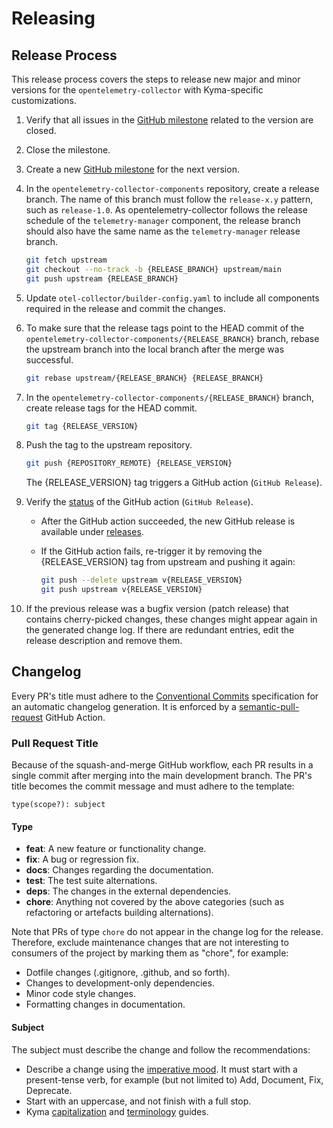 # Releasing

## Release Process

This release process covers the steps to release new major and minor versions for the `opentelemetry-collector` with Kyma-specific customizations.

1. Verify that all issues in the [GitHub milestone](https://github.com/kyma-project/opentelemetry-collector-components/milestones) related to the version are closed.
2. Close the milestone.

3. Create a new [GitHub milestone](https://github.com/kyma-project/opentelemetry-collector-components/milestones) for the next version.

4. In the `opentelemetry-collector-components` repository, create a release branch.
   The name of this branch must follow the `release-x.y` pattern, such as `release-1.0`. As opentelemetry-collector follows the release schedule of the `telemetry-manager` component, the release branch should also have the same name as the `telemetry-manager` release branch.

   ```bash
   git fetch upstream
   git checkout --no-track -b {RELEASE_BRANCH} upstream/main
   git push upstream {RELEASE_BRANCH}
   ```

5. Update `otel-collector/builder-config.yaml` to include all components required in the release and commit the changes.

6. To make sure that the release tags point to the HEAD commit of the `opentelemetry-collector-components/{RELEASE_BRANCH}` branch, rebase the upstream branch into the local branch after the merge was successful.

   ```bash
   git rebase upstream/{RELEASE_BRANCH} {RELEASE_BRANCH}
   ```

7. In the `opentelemetry-collector-components/{RELEASE_BRANCH}` branch, create release tags for the HEAD commit.

   ```bash
   git tag {RELEASE_VERSION}
   ```

8. Push the tag to the upstream repository.

   ```bash
   git push {REPOSITORY_REMOTE} {RELEASE_VERSION}
   ```

   The {RELEASE_VERSION} tag triggers a GitHub action (`GitHub Release`).

9. Verify the [status](https://github.com/kyma-project/opentelemetry-collector-components/actions) of the GitHub action (`GitHub Release`).
   - After the GitHub action succeeded, the new GitHub release is available under [releases](https://github.com/kyma-project/opentelemetry-collector-components/releases).
   - If the GitHub action fails, re-trigger it by removing the {RELEASE_VERSION} tag from upstream and pushing it again:

     ```bash
     git push --delete upstream v{RELEASE_VERSION}
     git push upstream v{RELEASE_VERSION}
     ```

10. If the previous release was a bugfix version (patch release) that contains cherry-picked changes, these changes might appear again in the generated change log. If there are redundant entries, edit the release description and remove them.

## Changelog

Every PR's title must adhere to the [Conventional Commits](https://www.conventionalcommits.org/en/v1.0.0/) specification for an automatic changelog generation. It is enforced by a [semantic-pull-request](https://github.com/marketplace/actions/semantic-pull-request) GitHub Action.

### Pull Request Title

Because of the squash-and-merge GitHub workflow, each PR results in a single commit after merging into the main development branch. The PR's title becomes the commit message and must adhere to the template:

`type(scope?): subject`

#### Type

- **feat**: A new feature or functionality change.
- **fix**: A bug or regression fix.
- **docs**: Changes regarding the documentation.
- **test**: The test suite alternations.
- **deps**: The changes in the external dependencies.
- **chore**: Anything not covered by the above categories (such as refactoring or artefacts building alternations).

Note that PRs of type `chore` do not appear in the change log for the release. Therefore, exclude maintenance changes that are not interesting to consumers of the project by marking them as "chore", for example:

- Dotfile changes (.gitignore, .github, and so forth).
- Changes to development-only dependencies.
- Minor code style changes.
- Formatting changes in documentation.

#### Subject

The subject must describe the change and follow the recommendations:

- Describe a change using the [imperative mood](https://en.wikipedia.org/wiki/Imperative_mood).
 It must start with a present-tense verb, for example (but not limited to) Add, Document, Fix, Deprecate.
- Start with an uppercase, and not finish with a full stop.
- Kyma [capitalization](https://github.com/kyma-project/community/blob/main/docs/guidelines/content-guidelines/02-style-and-terminology.md#capitalization) and [terminology](https://github.com/kyma-project/community/blob/main/docs/guidelines/content-guidelines/02-style-and-terminology.md#terminology) guides. 
